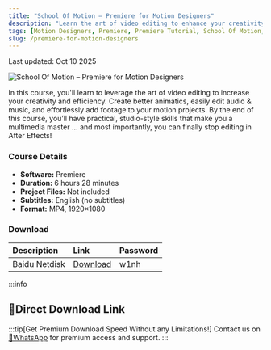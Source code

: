 ```yaml
---
title: "School Of Motion – Premiere for Motion Designers"
description: "Learn the art of video editing to enhance your creativity and efficiency. Create better animatics, edit audio and music with ease, and effortlessly add footage to your motion projects."
tags: [Motion Designers, Premiere, Premiere Tutorial, School Of Motion, Video Editing]
slug: /premiere-for-motion-designers
---
```


Last updated: Oct 10 2025

![School Of Motion – Premiere for Motion Designers](https://www.gfxcamp.com/wp-content/uploads/2025/10/School-Of-Motion-Premiere-for-Motion-Designers.jpg)

In this course, you'll learn to leverage the art of video editing to increase your creativity and efficiency. Create better animatics, easily edit audio & music, and effortlessly add footage to your motion projects. By the end of this course, you’ll have practical, studio-style skills that make you a multimedia master … and most importantly, you can finally stop editing in After Effects!

### Course Details

- **Software:** Premiere
- **Duration:** 6 hours 28 minutes
- **Project Files:** Not included
- **Subtitles:** English (no subtitles)
- **Format:** MP4, 1920×1080

### Download

| Description | Link | Password |
| :--- | :--- | :--- |
| Baidu Netdisk | [Download](https://pan.baidu.com/s/102O7MvQMbTllk5RJRI_pZQ?pwd=w1nh) | w1nh |

:::info
## 🚀Direct Download Link
:::tip[Get Premium Download Speed Without any Limitations!]
Contact us on [💬WhatsApp](https://wa.me/+8613237610083) for premium  access and support.
:::